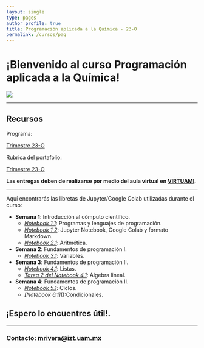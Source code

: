 ```yaml
---
layout: single
type: pages
author_profile: true
title: Programación aplicada a la Química - 23-O
permalink: /cursos/paq
---
```


# ¡Bienvenido al curso Programación aplicada a la Química!

![](https://drive.google.com/uc?id=12Ab7Vo_dgdyxe4A3HAoxglBtT6JPaCaH)

---

## Recursos

Programa:

[Trimestre 23-O](/pdfs/Planeacion_PAQ.pdf)

Rubrica del portafolio:

[Trimestre 23-O](/pdfs/rubrica_paq.pdf)


**Las entregas deben de realizarse por medio del aula virtual en [VIRTUAMI](https://virtuami.izt.uam.mx/aulas/avmacca/course/view.php?id=1227).**

---

Aquí encontrarás las libretas de Jupyter/Google Colab utilizadas durante el curso:

* **Semana 1**: Introducción al cómputo científico.
  * *[Notebook 1.1](https://github.com/molecular-mar/molecular-mar.github.io/blob/master/colabs/paq/Sesion1_PAQ.ipynb)*: Programas y lenguajes de programación.
  * *[Notebook 1.2](https://github.com/molecular-mar/molecular-mar.github.io/blob/master/Sesion1_2_PAQ.ipynb)*: Jupyter Notebook, Google Colab y formato Markdown.
  * *[Notebook 2.1](https://github.com/molecular-mar/molecular-mar.github.io/blob/master/Sesion2_1_PAQ.ipynb)*: Aritmética.
* **Semana 2**: Fundamentos de programación I.
  * *[Notebook 3.1](https://github.com/molecular-mar/molecular-mar.github.io/blob/master/Sesion3_1_PAQ.ipynb)*: Variables.
* **Semana 3**: Fundamentos de programación II.
  * *[Notebook 4.1](https://github.com/molecular-mar/molecular-mar.github.io/blob/master/Sesion4_1_PAQ.ipynb)*: Listas.
  * [*Tarea 2 del Notebook 4.1*](/pdfs/TareaExPAQS3.pdf): Álgebra lineal.
* **Semana 4**: Fundamentos de programación II.
  * *[Notebook 5.1](https://github.com/molecular-mar/molecular-mar.github.io/blob/master/Sesion5_1_PAQ.ipynb)*: Ciclos.
  * *[Notebook 6.1]*():Condicionales.


## ¡Espero lo encuentres útil!.

---

### Contacto: mrivera@izt.uam.mx
